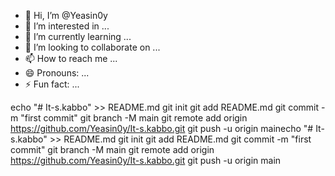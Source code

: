- 👋 Hi, I’m @Yeasin0y
- 👀 I’m interested in ...
- 🌱 I’m currently learning ...
- 💞️ I’m looking to collaborate on ...
- 📫 How to reach me ...
- 😄 Pronouns: ...
- ⚡ Fun fact: ...

<!---
Yeasin0y/Yeasin0y is a ✨ special ✨ repository because its `README.md` (this file) appears on your GitHub profile.
You can click the Preview link to take a look at your changes.
--->
echo "# It-s.kabbo" >> README.md
git init
git add README.md
git commit -m "first commit"
git branch -M main
git remote add origin https://github.com/Yeasin0y/It-s.kabbo.git
git push -u origin mainecho "# It-s.kabbo" >> README.md
git init
git add README.md
git commit -m "first commit"
git branch -M main
git remote add origin https://github.com/Yeasin0y/It-s.kabbo.git
git push -u origin main
